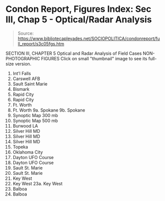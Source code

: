 # Condon Report, Figures Index: Sec III, Chap 5 - Optical/Radar Analysis

> Source: https://www.bibliotecapleyades.net/SOCIOPOLITICA/condonreport/full_report/s3c05fgs.htm

SECTION III, CHAPTER 5
Optical and Radar Analysis of Field Cases
NON-PHOTOGRAPHIC FIGURES
Click on small "thumbnail" image to see its full-size version.
1. Int'l Falls
2. Carswell AFB
3. Sault Saint Marie
4. Bismark
5. Rapid City
6. Rapid City
7. Ft. Worth
8. Ft. Worth
9a. Spokane
9b. Spokane
10. Synoptic Map 300 mb
11. Synoptic Map 500 mb
12. Burwood LA
13. Silver Hill MD
14. Silver Hill MD
15. Silver Hill MD
16. Topeka
17. Oklahoma City
18. Dayton UFO Course
19. Dayton UFO Course
20. Sault St. Marie
21. Sault St. Marie
22. Key West
23. Key West
23a. Key West
24. Balboa
25. Balboa
